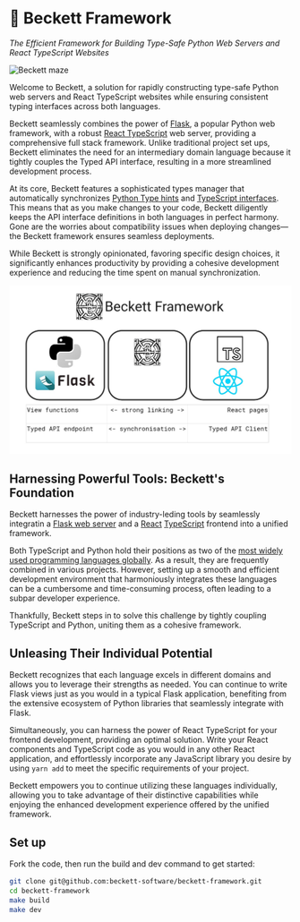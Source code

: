 # 💫 Beckett Framework

_The Efficient Framework for Building Type-Safe Python Web Servers and React TypeScript Websites_

![Beckett maze](docs/banner.jpg)

Welcome to Beckett, a solution for rapidly constructing type-safe Python web servers and React TypeScript websites while ensuring consistent typing interfaces across both languages.

Beckett seamlessly combines the power of [Flask](https://flask.palletsprojects.com/en/2.3.x/), a popular Python web framework, with a robust [React TypeScript](https://www.typescriptlang.org/docs/handbook/react.html) web server, providing a comprehensive full stack framework. Unlike traditional project set ups, Beckett eliminates the need for an intermediary domain language because it tightly couples the Typed API interface, resulting in a more streamlined development process.

At its core, Beckett features a sophisticated types manager that automatically synchronizes [Python Type hints](https://docs.python.org/3/library/typing.html) and [TypeScript interfaces](https://www.typescriptlang.org/docs/handbook/interfaces.html). This means that as you make changes to your code, Beckett diligently keeps the API interface definitions in both languages in perfect harmony. Gone are the worries about compatibility issues when deploying changes—the Beckett framework ensures seamless deployments.

While Beckett is strongly opinionated, favoring specific design choices, it significantly enhances productivity by providing a cohesive development experience and reducing the time spent on manual synchronization.

![beckett features](docs/diagram.jpg)

## Harnessing Powerful Tools: Beckett's Foundation

Beckett harnesses the power of industry-leding tools by seamlessly integratin a [Flask web server](https://flask.palletsprojects.com/en/2.3.x/) and a [React](https://react.dev/) [TypeScript](https://www.typescriptlang.org/) frontend into a unified framework.

Both TypeScript and Python hold their positions as two of the [most widely used programming languages globally](https://www.statista.com/statistics/793628/worldwide-developer-survey-most-used-languages/). As a result, they are frequently combined in various projects.
However, setting up a smooth and efficient development environment that harmoniously integrates these languages can be a cumbersome and time-consuming process, often leading to a subpar developer experience.

Thankfully, Beckett steps in to solve this challenge by tightly coupling TypeScript and Python, uniting them as a cohesive framework.

## Unleasing Their Individual Potential

Beckett recognizes that each language excels in different domains and allows you to leverage their strengths as needed. You can continue to write Flask views just as you would in a typical Flask application, benefiting from the extensive ecosystem of Python libraries that seamlessly integrate with Flask.

Simultaneously, you can harness the power of React TypeScript for your frontend development, providing an optimal solution. Write your React components and TypeScript code as you would in any other React application, and effortlessly incorporate any JavaScript library you desire by using `yarn add` to meet the specific requirements of your project.

Beckett empowers you to continue utilizing these languages individually, allowing you to take advantage of their distinctive capabilities while enjoying the enhanced development experience offered by the unified framework.

## Set up

Fork the code, then run the build and dev command to get started:

```bash
git clone git@github.com:beckett-software/beckett-framework.git
cd beckett-framework
make build
make dev
```
